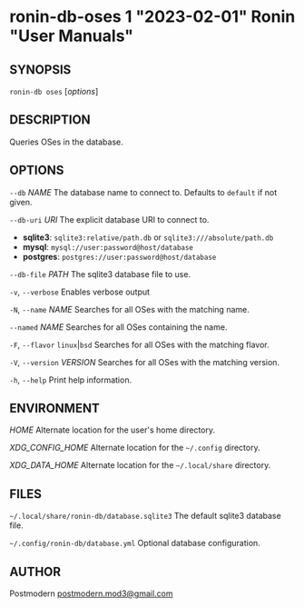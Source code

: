# ronin-db-oses 1 "2023-02-01" Ronin "User Manuals"

## SYNOPSIS

`ronin-db oses` [*options*]

## DESCRIPTION

Queries OSes in the database.

## OPTIONS

`--db` *NAME*
  The database name to connect to. Defaults to `default` if not given.

`--db-uri` *URI*
  The explicit database URI to connect to.

  * **sqlite3**: `sqlite3:relative/path.db` or `sqlite3:///absolute/path.db`
  * **mysql**: `mysql://user:password@host/database`
  * **postgres**: `postgres://user:password@host/database`

`--db-file` *PATH*
  The sqlite3 database file to use.

`-v`, `--verbose`
  Enables verbose output

`-N`, `--name` *NAME*
  Searches for all OSes with the matching name.

`--named` *NAME*
  Searches for all OSes containing the name.

`-F`, `--flavor` `linux`\|`bsd`
  Searches for all OSes with the matching flavor.

`-V`, `--version` *VERSION*
  Searches for all OSes with the matching version.

`-h`, `--help`
  Print help information.

## ENVIRONMENT

*HOME*
  Alternate location for the user's home directory.

*XDG_CONFIG_HOME*
  Alternate location for the `~/.config` directory.

*XDG_DATA_HOME*
  Alternate location for the `~/.local/share` directory.

## FILES

`~/.local/share/ronin-db/database.sqlite3`
  The default sqlite3 database file.

`~/.config/ronin-db/database.yml`
  Optional database configuration.

## AUTHOR

Postmodern <postmodern.mod3@gmail.com>

